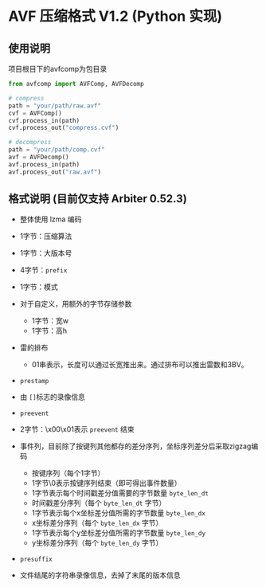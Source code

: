 # AVF 压缩格式 V1.2 (Python 实现)

## 使用说明

项目根目下的avfcomp为包目录

```python
from avfcomp import AVFComp, AVFDecomp

# compress
path = "your/path/raw.avf"
cvf = AVFComp()
cvf.process_in(path)
cvf.process_out("compress.cvf")

# decompress
path = "your/path/comp.cvf"
avf = AVFDecomp()
avf.process_in(path)
avf.process_out("raw.avf")
```

## 格式说明 (目前仅支持 Arbiter 0.52.3)

- 整体使用 lzma 编码

* 1字节：压缩算法
* 1字节：大版本号
* 4字节：`prefix`
* 1字节：模式
* 对于自定义，用额外的字节存储参数

  * 1字节：宽w
  * 1字节：高h
* 雷的排布

  * 01串表示，长度可以通过长宽推出来。通过排布可以推出雷数和3BV。
* `prestamp`
* 由 `[]`标志的录像信息
* `preevent`
* 2字节：\x00\x01表示 `preevent` 结束
* 事件列，目前除了按键列其他都存的差分序列，坐标序列差分后采取zigzag编码

  * 按键序列（每个1字节）
  * 1字节\0表示按键序列结束（即可得出事件数量）
  * 1字节表示每个时间戳差分值需要的字节数量 `byte_len_dt`
  * 时间戳差分序列（每个 `byte_len_dt` 字节）
  * 1字节表示每个x坐标差分值所需的字节数量 `byte_len_dx`
  * x坐标差分序列（每个 `byte_len_dx` 字节）
  * 1字节表示每个y坐标差分值所需的字节数量 `byte_len_dy`
  * y坐标差分序列（每个 `byte_len_dy` 字节）
* `presuffix`
* 文件结尾的字符串录像信息，去掉了末尾的版本信息

